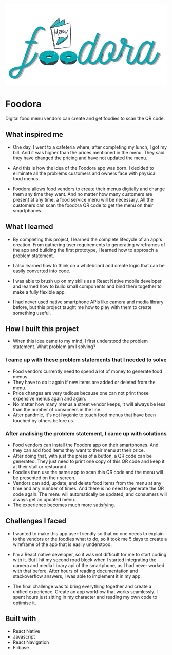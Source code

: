 
![Logo](./assets/screenshots/foodora.png)


# Foodora

Digital food menu vendors can create and get foodies to scan the QR code.


## What inspired me

- One day, I went to a cafeteria where, after completing my lunch, I got my bill. And it was higher than the prices mentioned in the menu. They said they have changed the pricing and have not updated the menu.

- And this is how the idea of the Foodora app was born. I decided to eliminate all the problems customers and owners face with physical food menus.

- Foodora allows food vendors to create their menus digitally and change them any time they want. And no matter how many customers are present at any time, a food service menu will be necessary. All the customers can scan the foodora QR code to get the menu on their smartphones.


## What I learned

- By completing this project, I learned the complete lifecycle of an app's creation. From gathering user requirements to generating wireframes of the app and building the first prototype, I learned how to approach a problem statement.

- I also learned how to think on a whiteboard and create logic that can be easily converted into code.

- I was able to brush up on my skills as a React Native mobile developer and learned how to build small components and bind them together to make a fully flexible app.

- I had never used native smartphone APIs like camera and media library before, but this project taught me how to play with them to create something useful.


## How I built this project

- When this idea came to my mind, I first understood the problem statement. What problem am I solving?

### I came up with these problem statements that I needed to solve

- Food vendors currently need to spend a lot of money to generate food menus.
- They have to do it again if new items are added or deleted from the menu.
- Price changes are very tedious because one can not print those expensive menus again and again.
- No matter how many menus a street vendor keeps, it will always be less than the number of consumers in the line.
- After pandmic, it's not hygenic to touch food menus that have been touched by others before us.

### After analising the problem statement, I came up with solutions

- Food vendors can install the Foodora app on their smartphones. And they can add food items they want to their menu at their price.
- After doing that, with just the press of a button, a QR code can be generated. They just need to print one copy of this QR code and keep it at their stall or restaurant.
- Foodies then use the same app to scan this QR code and the menu will be presented on their screen.
- Vendors can add, update, and delete food items from the menu at any time and any number of times. And there is no need to generate the QR code again. The menu will automatically be updated, and consumers will always get an updated menu.
- The experience becomes much more satisfying.




## Challenges I faced

- I wanted to make this app user-friendly so that no one needs to explain to the vendors or the foodies what to do, so it took me 5 days to create a wireframe of the app that is easily understood.

- I'm a React native developer, so it was not difficult for me to start coding with it. But I hit my second road block when I started integrating the camera and media library api of the smartphone, as I had never worked with that before. After hours of reading documentation and stackoverflow answers, I was able to implement it in my app.

- The final challenge was to bring everything together and create a unified experience. Create an app workflow that works seamlessly. I spent hours just sitting in my character and reading my own code to optimise it.


## Built with

- React Native
- Javascript
- React Navigation
- Firbase
